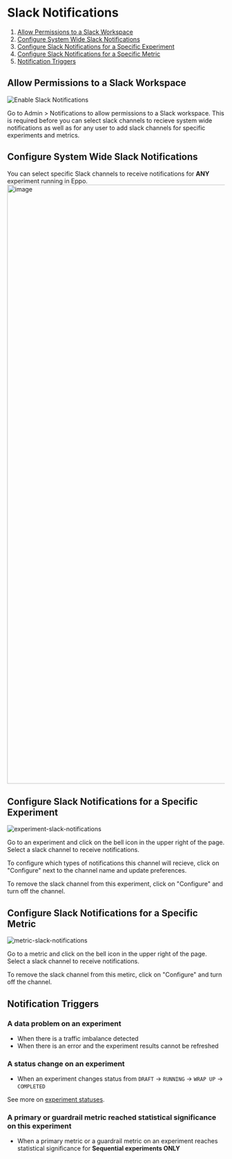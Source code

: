 # Slack Notifications
1. [Allow Permissions to a Slack Workspace](https://docs.geteppo.com/Administration/slack-notifications#allow-permissions-to-a-slack-workspace)
2. [Configure System Wide Slack Notifications](https://docs.geteppo.com/Administration/slack-notifications#configure-slack-notifications-for-a-specific-experiment)
3. [Configure Slack Notifications for a Specific Experiment](https://docs.geteppo.com/Administration/slack-notifications#configure-slack-notifications-for-a-specific-experiment)
4. [Configure Slack Notifications for a Specific Metric](https://docs.geteppo.com/Administration/slack-notifications#configure-slack-notifications-for-a-specific-metric)
5. [Notification Triggers](https://docs.geteppo.com/Administration/slack-notifications#notification-triggers)

## Allow Permissions to a Slack Workspace
![Enable Slack Notifications](https://user-images.githubusercontent.com/90637953/197907443-9c3d3db1-65fa-405f-b808-bac63d4d09f8.gif)

Go to Admin > Notifications to allow permissions to a Slack workspace. This is required before you can select slack channels to recieve system wide notifications as well as for any user to add slack channels for specific experiments and metrics.

## Configure System Wide Slack Notifications
You can select specific Slack channels to receive notifications for **ANY** experiment running in Eppo.
<img width="1386" alt="image" src="https://user-images.githubusercontent.com/90637953/197908102-3f9f5ec4-98ce-427c-8888-079f89b8ec0c.png">

## Configure Slack Notifications for a Specific Experiment
![experiment-slack-notifications](https://user-images.githubusercontent.com/90637953/197909040-bb01590c-d329-4d50-8aba-505ba0c60cdc.gif)

Go to an experiment and click on the bell icon in the upper right of the page. Select a slack channel to receive notifications. 

To configure which types of notifications this channel will recieve, click on "Configure" next to the channel name and update preferences. 

To remove the slack channel from this experiment, click on "Configure" and turn off the channel. 

## Configure Slack Notifications for a Specific Metric
![metric-slack-notifications](https://user-images.githubusercontent.com/90637953/197909642-14ed977c-8ce0-4cad-b512-9c40d7ae20a5.gif)

Go to a metric and click on the bell icon in the upper right of the page. Select a slack channel to receive notifications.

To remove the slack channel from this metirc, click on "Configure" and turn off the channel. 


## Notification Triggers
### A data problem on an experiment
* When there is a traffic imbalance detected
* When there is an error and the experiment results cannot be refreshed

### A status change on an experiment
* When an experiment changes status from `DRAFT` &rarr; `RUNNING` &rarr; `WRAP UP` &rarr; `COMPLETED` 

See more on [experiment statuses](https://docs.geteppo.com/building-experiments/experiments/experiment-status).

### A primary or guardrail metric reached statistical significance on this experiment
* When a primary metric or a guardrail metric on an experiment reaches statistical significance for **Sequential experiments ONLY**
